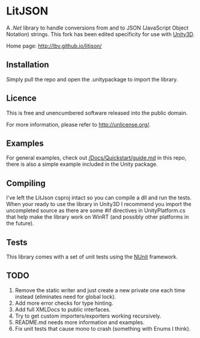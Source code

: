 LitJSON
=======

A *.Net* library to handle conversions from and to JSON (JavaScript Object
Notation) strings. This fork has been edited specificity for use with [Unity3D](http://unity3d.com/).

Home page: http://lbv.github.io/litjson/

## Installation

Simply pull the repo and open the .unitypackage to import the library.

## Licence

This is free and unencumbered software released into the public domain.

For more information, please refer to http://unlicense.org/.

## Examples

For general examples, check out [/Docs/Quickstart/guide.md](https://github.com/VictorySquare/UnityLitJson/blob/master/Docs/quickstart/guide.md) 
in this repo, there is also a simple example included in the Unity package.

## Compiling

I've left the LitJson csproj intact so you can compile a dll and run the 
tests. When your ready to use the library in Unity3D I recommend you import 
the uncompleted source as there are some #if directives in UnityPlatform.cs 
that help make the library work on WinRT (and possibly other platforms in the future).

## Tests

This library comes with a set of unit tests using the [NUnit](http://www.nunit.org/) framework.

## TODO

1. Remove the static writer and just create a new private one each time instead (eliminates need for global lock).
2. Add more error checks for type hinting.
3. Add full XMLDocs to public interfaces.
4. Try to get custom importers/exporters working recursively.
6. README.md needs more information and examples.
7. Fix unit tests that cause mono to crash (something with Enums I think).
